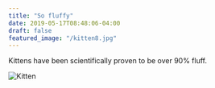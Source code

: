 ```yaml
---
title: "So fluffy"
date: 2019-05-17T08:48:06-04:00
draft: false
featured_image: "/kitten8.jpg"
---
```


Kittens have been scientifically proven to be over 90% fluff.

![Kitten](/kitten8.jpg)